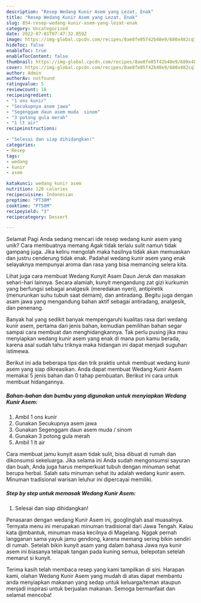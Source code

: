 ```yaml
---
description: "Resep Wedang Kunir Asem yang Lezat, Enak"
title: "Resep Wedang Kunir Asem yang Lezat, Enak"
slug: 854-resep-wedang-kunir-asem-yang-lezat-enak
category: Uncategorized
date: 2022-07-01T07:47:32.859Z
image: https://img-global.cpcdn.com/recipes/8ae8fe05f42b48e9/680x482cq70/wedang-kunir-asem-foto-resep-utama.jpg
hideToc: false
enableToc: true
enableTocContent: false
thumbnail: https://img-global.cpcdn.com/recipes/8ae8fe05f42b48e9/680x482cq70/wedang-kunir-asem-foto-resep-utama.jpg
cover: https://img-global.cpcdn.com/recipes/8ae8fe05f42b48e9/680x482cq70/wedang-kunir-asem-foto-resep-utama.jpg
author: Admin
authorAv: notfound
ratingvalue: 5
reviewcount: 18
recipeingredient:
- "1 ons kunir"
- "Secukupnya asem jawa"
- "Segenggam daun asem muda  sinom"
- "3 potong gula merah"
- "1 lt air"
recipeinstructions:

- "Selesai dan siap dihidangkan!"
categories:
- Resep
tags:
- wedang
- kunir
- asem

katakunci: wedang kunir asem 
nutrition: 120 calories
recipecuisine: Indonesian
preptime: "PT38M"
cooktime: "PT58M"
recipeyield: "3"
recipecategory: Dessert

---
```



Selamat Pagi Anda sedang mencari ide resep wedang kunir asem yang unik? Cara membuatnya memang Agak tidak terlalu sulit namun tidak gampang juga. Jika keliru mengolah maka hasilnya tidak akan memuaskan dan justru cenderung tidak enak. Padahal wedang kunir asem yang enak selayaknya mempunyai aroma dan rasa yang bisa memancing selera kita.


Lihat juga cara membuat Wedang Kunyit Asam Daun Jeruk dan masakan sehari-hari lainnya. Secara alamiah, kunyit mengandung zat gizi kurkumin yang berfungsi sebagai analgesik (meredakan nyeri), antipiretik (menurunkan suhu tubuh saat demam), dan antiradang. Begitu juga dengan asam jawa yang mengandung bahan aktif sebagai antiradang, analgesik, dan penenang.

Banyak hal yang sedikit banyak mempengaruhi kualitas rasa dari wedang kunir asem, pertama dari jenis bahan, kemudian pemilihan bahan segar sampai cara membuat dan menghidangkannya. Tak perlu pusing jika mau menyiapkan wedang kunir asem yang enak di mana pun kamu berada, karena asal sudah tahu triknya maka hidangan ini dapat menjadi suguhan istimewa.


Berikut ini ada beberapa tips dan trik praktis untuk membuat wedang kunir asem yang siap dikreasikan. Anda dapat membuat Wedang Kunir Asem memakai 5 jenis bahan dan 0 tahap pembuatan. Berikut ini cara untuk membuat hidangannya.

<!--inarticleads1-->

##### Bahan-bahan dan bumbu yang digunakan untuk menyiapkan Wedang Kunir Asem:

1. Ambil 1 ons kunir
1. Gunakan Secukupnya asem jawa
1. Gunakan Segenggam daun asem muda / sinom
1. Gunakan 3 potong gula merah
1. Ambil 1 lt air


Cara membuat jamu kunyit asam tidak sulit, bisa dibuat di rumah dan dikonsumsi sekeluarga. Jika selama ini Anda sudah mengonsumsi sayuran dan buah, Anda juga harus memperkuat tubuh dengan minuman sehat berupa herbal. Salah satu minuman sehat itu adalah wedang kunir asem. Minuman tradisional warisan leluhur ini dipercayai memiliki. 

<!--inarticleads2-->

##### Step by step untuk memasak Wedang Kunir Asem:


1. Selesai dan siap dihidangkan!

Penasaran dengan wedang Kunir Asem ini, googlinglah asal muasalnya. Ternyata menu ini merupakan minuman tradisional dari Jawa Tengah. Kalau kata @mbantuk, minuman masa kecilnya di Magelang. Nggak pernah langganan sama yayuk jamu gendong, karena memang sering bikin sendiri di rumah. Setelah bikin kunyit asam yang dalam bahasa Jawa nya kunir asem ini biasanya telapak tangan pada kuning semua, belepotan setelah memarut si kunyit. 

Terima kasih telah membaca resep yang kami tampilkan di sini. Harapan kami, olahan Wedang Kunir Asem yang mudah di atas dapat membantu anda menyiapkan makanan yang sedap untuk keluarga/teman ataupun menjadi inspirasi untuk berjualan makanan. Semoga bermanfaat dan selamat mencoba!
